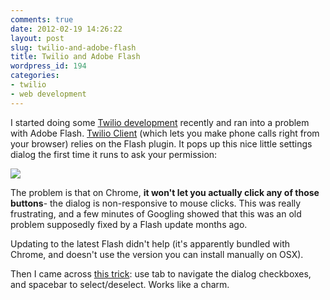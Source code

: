 ```yaml
---
comments: true
date: 2012-02-19 14:26:22
layout: post
slug: twilio-and-adobe-flash
title: Twilio and Adobe Flash
wordpress_id: 194
categories:
- twilio
- web development
---
```


I started doing some [Twilio development](http://www.twilio.com/api/sms) recently and ran into a problem with Adobe Flash. [Twilio Client](http://www.twilio.com/api/client) (which lets you make phone calls right from your browser) relies on the Flash plugin. It pops up this nice little settings dialog the first time it runs to ask your permission:

[![](http://armhold.files.wordpress.com/2012/02/flash.png)](http://armhold.files.wordpress.com/2012/02/flash.png)

The problem is that on Chrome, **it won't let you actually click any of those buttons**- the dialog is non-responsive to mouse clicks. This was really frustrating, and a few minutes of Googling showed that this was an old problem supposedly fixed by a Flash update months ago.

Updating to the latest Flash didn't help (it's apparently bundled with Chrome, and doesn't use the version you can install manually on OSX).

Then I came across [this trick](http://reviews.cnet.com/8301-13727_7-20090579-263/adobe-flash-update-fixes-unresponsive-settings-in-os-x-lion/): use tab to navigate the dialog checkboxes, and spacebar to select/deselect. Works like a charm.
